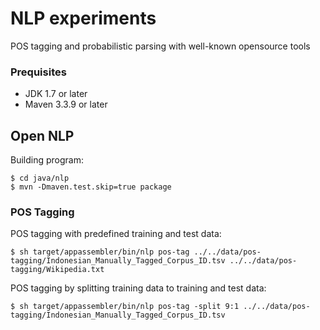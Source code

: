 # NLP experiments

POS tagging and probabilistic parsing with well-known opensource tools

### Prequisites

* JDK 1.7 or later
* Maven 3.3.9 or later

## Open NLP

Building program:
```
$ cd java/nlp
$ mvn -Dmaven.test.skip=true package
```

### POS Tagging

POS tagging with predefined training and test data:
```
$ sh target/appassembler/bin/nlp pos-tag ../../data/pos-tagging/Indonesian_Manually_Tagged_Corpus_ID.tsv ../../data/pos-tagging/Wikipedia.txt
```

POS tagging by splitting training data to training and test data:
```
$ sh target/appassembler/bin/nlp pos-tag -split 9:1 ../../data/pos-tagging/Indonesian_Manually_Tagged_Corpus_ID.tsv
```
